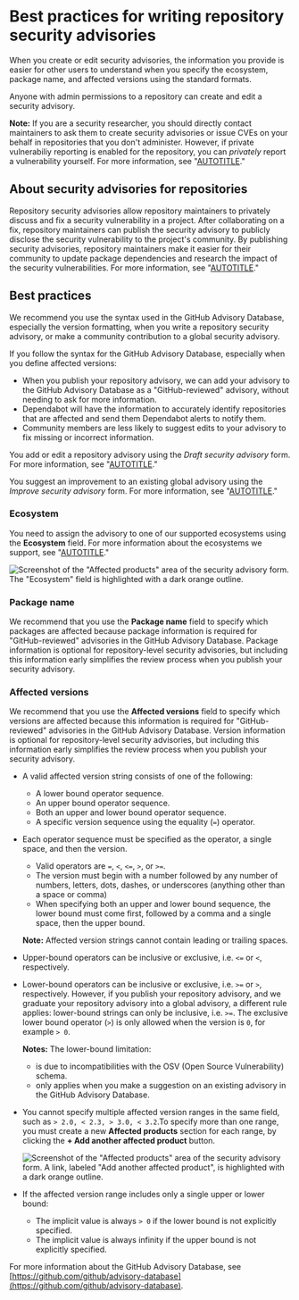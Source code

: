# Best practices for writing repository security advisories

When you create or edit security advisories, the information you provide is easier for other users to understand when you specify the ecosystem, package name, and affected versions using the standard formats.

Anyone with admin permissions to a repository can create and edit a security advisory.

<div class="ghd-spotlight ghd-spotlight-note border rounded-1 my-3 p-3 f5 color-border-accent-emphasis color-bg-accent">

**Note:** If you are a security researcher, you should directly contact maintainers to ask them to create security advisories or issue CVEs on your behalf in repositories that you don't administer. However, if private vulnerabiliy reporting is enabled for the repository, you can _privately_ report a vulnerability yourself. For more information, see "[AUTOTITLE](/code-security/security-advisories/guidance-on-reporting-and-writing-information-about-vulnerabilities/privately-reporting-a-security-vulnerability)."

</div>

## About security advisories for repositories

Repository security advisories allow repository maintainers to privately discuss and fix a security vulnerability in a project. After collaborating on a fix, repository maintainers can publish the security advisory to publicly disclose the security vulnerability to the project's community. By publishing security advisories, repository maintainers make it easier for their community to update package dependencies and research the impact of the security vulnerabilities. For more information, see "[AUTOTITLE](/code-security/security-advisories/working-with-repository-security-advisories/about-repository-security-advisories)."

## Best practices

We recommend you use the syntax used in the GitHub Advisory Database, especially the version formatting, when you write a repository security advisory, or make a community contribution to a global security advisory.

If you follow the syntax for the GitHub Advisory Database, especially when you define affected versions:
- When you publish your repository advisory, we can add your advisory to the GitHub Advisory Database as a "GitHub-reviewed" advisory, without needing to ask for more information.
- Dependabot will have the information to accurately identify repositories that are affected and send them Dependabot alerts to notify them.
- Community members are less likely to suggest edits to your advisory to fix missing or incorrect information.

You add or edit a repository advisory using the _Draft security advisory_ form. For more information, see "[AUTOTITLE](/code-security/security-advisories/working-with-repository-security-advisories/creating-a-repository-security-advisory)."

You suggest an improvement to an existing global advisory using the _Improve security advisory_ form. For more information, see "[AUTOTITLE](/code-security/security-advisories/working-with-global-security-advisories-from-the-github-advisory-database/editing-security-advisories-in-the-github-advisory-database)."

### Ecosystem

You need to assign the advisory to one of our supported ecosystems using the **Ecosystem** field. For more information about the ecosystems we support, see "[AUTOTITLE](/code-security/security-advisories/working-with-global-security-advisories-from-the-github-advisory-database/browsing-security-advisories-in-the-github-advisory-database#github-reviewed-advisories)."

![Screenshot of the "Affected products" area of the security advisory form. The "Ecosystem" field is highlighted with a dark orange outline.](/assets/images/help/security/security-advisory-ecosystem.png)

### Package name

We recommend that you use the **Package name** field to specify which packages are affected because package information is required for "GitHub-reviewed" advisories in the GitHub Advisory Database. Package information is optional for repository-level security advisories, but including this information early simplifies the review process when you publish your security advisory.

### Affected versions

We recommend that you use the **Affected versions** field to specify which versions are affected because this information is required for "GitHub-reviewed" advisories in the GitHub Advisory Database. Version information is optional for repository-level security advisories, but including this information early simplifies the review process when you publish your security advisory.

- A valid affected version string consists of one of the following:
  - A lower bound operator sequence.
  - An upper bound operator sequence.
  - Both an upper and lower bound operator sequence.
  - A specific version sequence using the equality (`=`) operator.
- Each operator sequence must be specified as the operator, a single space, and then the version.
  - Valid operators are `=`, `<`, `<=`, `>`, or `>=`.
  - The version must begin with a number followed by any number of numbers, letters, dots, dashes, or underscores (anything other than a space or comma)
  - When specifying both an upper and lower bound sequence, the lower bound must come first, followed by a comma and a single space, then the upper bound.
   <div class="ghd-spotlight ghd-spotlight-note border rounded-1 my-3 p-3 f5 color-border-accent-emphasis color-bg-accent">

   **Note:** Affected version strings cannot contain leading or trailing spaces.

   </div>

- Upper-bound operators can be inclusive or exclusive, i.e. `<=` or `<`, respectively.
- Lower-bound operators can be inclusive or exclusive, i.e. `>=` or `>`, respectively. However, if you publish your repository advisory, and we graduate your repository advisory into a global advisory, a different rule applies: lower-bound strings can only be inclusive, i.e. `>=`. The exclusive lower bound operator (`>`) is only allowed when the version is `0`, for example `> 0`.

  <div class="ghd-spotlight ghd-spotlight-note border rounded-1 my-3 p-3 f5 color-border-accent-emphasis color-bg-accent">

  **Notes:** The lower-bound limitation:
  - is due to incompatibilities with the OSV (Open Source Vulnerability) schema.
  - only applies when you make a suggestion on an existing advisory in the GitHub Advisory Database.

  </div>

- You cannot specify multiple affected version ranges in the same field, such as `> 2.0, < 2.3, > 3.0, < 3.2`.To specify more than one range, you must create a new **Affected products** section for each range, by clicking the **+ Add another affected product** button.

  ![Screenshot of the "Affected products" area of the security advisory form. A link, labeled "Add another affected product", is highlighted with a dark orange outline.](/assets/images/help/security/security-advisory-add-another-affected-product.png)
- If the affected version range includes only a single upper or lower bound:
  - The implicit value is always `> 0` if the lower bound is not explicitly specified.
  - The implicit value is always infinity if the upper bound is not explicitly specified.

For more information about the GitHub Advisory Database, see [https://github.com/github/advisory-database](https://github.com/github/advisory-database).
